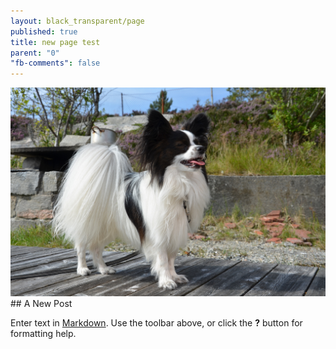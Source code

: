 ```yaml
---
layout: black_transparent/page
published: true
title: new page test
parent: "0"
"fb-comments": false
---
```


![1.jpg](../gallery-images/1.jpg)## A New Post

Enter text in [Markdown](http://daringfireball.net/projects/markdown/). Use the toolbar above, or click the **?** button for formatting help.

